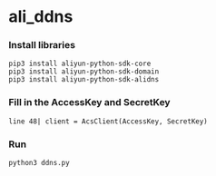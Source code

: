 # ali_ddns
### Install libraries
```
pip3 install aliyun-python-sdk-core
pip3 install aliyun-python-sdk-domain
pip3 install aliyun-python-sdk-alidns
```

### Fill in the AccessKey and SecretKey
```
line 48| client = AcsClient(AccessKey, SecretKey)
```

### Run
```
python3 ddns.py
```
